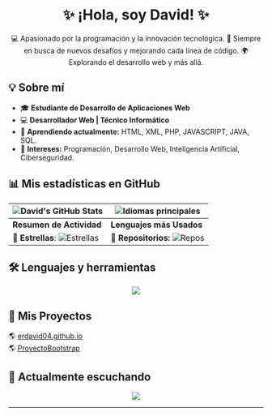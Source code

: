 <h1 align="center">✨ ¡Hola, soy David! ✨</h1>
<p align="center">
  💻 Apasionado por la programación y la innovación tecnológica. 🚀 Siempre en busca de nuevos desafíos y mejorando cada línea de código. 🌍 Explorando el desarrollo web y más allá.
</p>


## 💡 Sobre mí
- 🎓 **Estudiante de Desarrollo de Aplicaciones Web**
- 💻 **Desarrollador Web | Técnico Informático**
- 🌱 **Aprendiendo actualmente:** HTML, XML, PHP, JAVASCRIPT, JAVA, SQL.
- 📌 **Intereses:** Programación, Desarrollo Web, Inteligencia Artificial, Ciberseguridad.


## 📊 Mis estadísticas en GitHub
| ![David's GitHub Stats](https://github-readme-stats.vercel.app/api?username=davidgs04&show_icons=true&hide_title=true&count_private=true&hide=prs&theme=radical) | ![Idiomas principales](https://github-readme-stats.vercel.app/api/top-langs/?username=davidgs04&layout=compact&theme=radical&hide_title=true) |
| ------------------------------------------------------------ | ------------------------------------------------------------------------------------------------------------------------ |
| **Resumen de Actividad**                                     | **Lenguajes más Usados**                                                                                                  |
| **🌟 Estrellas**: ![Estrellas](https://img.shields.io/github/stars/davidgs04?style=flat-square) | **🔄 Repositorios:** ![Repos](https://img.shields.io/github/followers/davidgs04?style=flat-square) |



## 🛠️ Lenguajes y herramientas
<p align="center">
  <a href="https://skillicons.dev">
    <img src="https://skillicons.dev/icons?i=ae,angular,androidstudio,ansible,apple,azure,bootstrap,cpp,css,discord,bots,eclipse,gcp,git,github,gmail,html,ai,instagram,java,js,kali,linkedin,linux,mint,mysql,nodejs,ps,php,powershell,pr,py,sublime,svg,twitter,ubuntu,unity,unreal,visualstudio,vscode,windows,wordpress," />
  </a>
</p>


## 🔗 Mis Proyectos
<p>🌎 <a href="https://davidgs04.github.io/erdavid04.github.io/" target="_blank" style="display: inline-block; margin-right: 20px;">erdavid04.github.io</a><br>
🌎 <a href="https://davidgs04.github.io/ProyectoBootstrap/" target="_blank" style="display: inline-block; margin-right: 20px;">ProyectoBootstrap</a></p>


## 🎵 Actualmente escuchando
<p align="center">
  <a href="https://github.com/kittinan/spotify-github-profile">
    <img src="https://spotify-github-profile.kittinanx.com/api/view?uid=31piklw352s5noozfvqmundxwrcu&cover_image=true&theme=default&show_offline=false&background_color=121212&interchange=false">
  </a>
</p>

---
